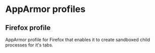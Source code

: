 # AppArmor profiles
## Firefox profile

AppArmor profile for Firefox that enables it to create sandboxed child processes for it's tabs.
